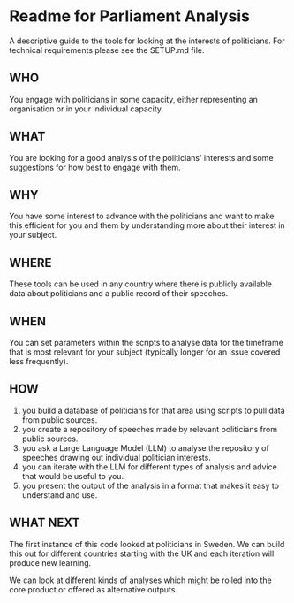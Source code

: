 # Readme for Parliament Analysis

A descriptive guide to the tools for looking at the interests of politicians. For technical requirements please see the SETUP.md file.

## WHO

You engage with politicians in some capacity, either representing an organisation or in your individual capacity.

## WHAT

You are looking for a good analysis of the politicians' interests and some suggestions for how best to engage with them.

## WHY

You have some interest to advance with the politicians and want to make this efficient for you and them by understanding more about their interest in your subject.

## WHERE

These tools can be used in any country where there is publicly available data about politicians and a public record of their speeches.

## WHEN

You can set parameters within the scripts to analyse data for the timeframe that is most relevant for your subject (typically longer for an issue covered less frequently).

## HOW

1. you build a database of politicians for that area using scripts to pull data from public sources.
2. you create a repository of speeches made by relevant politicians from public sources.
3. you ask a Large Language Model (LLM) to analyse the repository of speeches drawing out individual politician interests.
4. you can iterate with the LLM for different types of analysis and advice that would be useful to you.
5. you present the output of the analysis in a format that makes it easy to understand and use.

## WHAT NEXT

The first instance of this code looked at politicians in Sweden.  We can build this out for different countries starting with the UK and each iteration will produce new learning.

We can look at different kinds of analyses which might be rolled into the core product or offered as alternative outputs.
